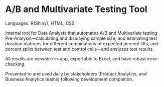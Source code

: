 A/B and Multivariate Testing Tool
==================================

Languages: R(Shiny), HTML, CSS

Internal tool for Data Analysts that automates A/B and Multivariate testing Pre-Analysis—calculating and displaying sample size, and estimating test duration matrices for different combinations of expected percent lifts, and percent splits between test and control cells—and analyzes test results.

All results are viewable in-app, exportable to Excel, and have robust error-checking.

Presented to and used daily by stakeholders (Product Analytics, and Business Analytics teams) following development completion.  